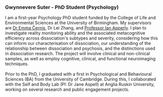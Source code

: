 ### Gwynnevere Suter - PhD Student (Psychology)
  

 I am a first-year Psychology PhD student funded by the College of Life and Environmental Sciences at the University of Birmingham. My supervisors are [Dr Emma Černis](https://www.birmingham.ac.uk/staff/profiles/psychology/cernis-emma.aspx), Dr Lei Zhang, and [Professor Ian Apperly](https://www.birmingham.ac.uk/staff/profiles/psychology/apperly-ian.aspx). I plan to investigate reality monitoring ability and the associated metacognitive efficiency across dissociation's subtypes and severity, considering how this can inform our characterisation of dissociation, our understanding of the relationship between dissociation and psychosis, and the distinctions used in dissociation research. The project will involve clinical and non-clinical samples, as well as employ cognitive, clinical, and functional neuroimaging techniques.  
<br>
Prior to the PhD, I graduated with a first in Psychological and Behavioural Sciences (BA) from the University of Cambridge. During this, I collaborated with the Self and Body Lab (PI: Dr Jane Aspell) at Anglia Ruskin University, working on several research and public engagement projects.